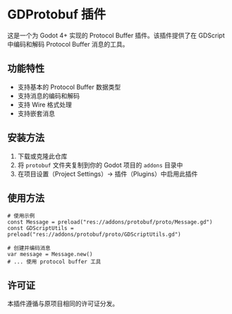 # GDProtobuf 插件

这是一个为 Godot 4+ 实现的 Protocol Buffer 插件。该插件提供了在 GDScript 中编码和解码 Protocol Buffer 消息的工具。

## 功能特性

- 支持基本的 Protocol Buffer 数据类型
- 支持消息的编码和解码
- 支持 Wire 格式处理
- 支持嵌套消息

## 安装方法

1. 下载或克隆此仓库
2. 将 `protobuf` 文件夹复制到你的 Godot 项目的 `addons` 目录中
3. 在项目设置（Project Settings）-> 插件（Plugins）中启用此插件

## 使用方法

```gdscript
# 使用示例
const Message = preload("res://addons/protobuf/proto/Message.gd")
const GDScriptUtils = preload("res://addons/protobuf/proto/GDScriptUtils.gd")

# 创建并编码消息
var message = Message.new()
# ... 使用 protocol buffer 工具
```

## 许可证

本插件遵循与原项目相同的许可证分发。
